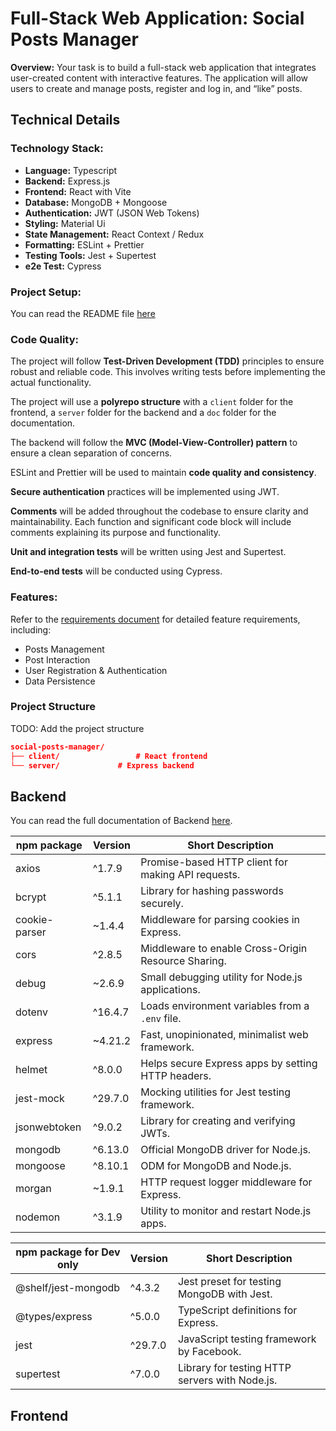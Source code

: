 # Full-Stack Web Application: Social Posts Manager

**Overview:**
Your task is to build a full-stack web application that integrates user-created content with interactive features. The application will allow users to create and manage posts, register and log in, and “like” posts.

## Technical Details

### Technology Stack:

- **Language:** Typescript
- **Backend:** Express.js
- **Frontend:** React with Vite
- **Database:** MongoDB + Mongoose
- **Authentication:** JWT (JSON Web Tokens)
- **Styling:** Material Ui
- **State Management:** React Context / Redux
- **Formatting:** ESLint + Prettier
- **Testing Tools:** Jest + Supertest
- **e2e Test:** Cypress

### Project Setup:

You can read the README file [here](../README.md)

### Code Quality:

The project will follow **Test-Driven Development (TDD)** principles to ensure robust and reliable code. This involves writing tests before implementing the actual functionality.

The project will use a **polyrepo structure** with a `client` folder for the frontend, a `server` folder for the backend and a `doc` folder for the documentation.

The backend will follow the **MVC (Model-View-Controller) pattern** to ensure a clean separation of concerns.

ESLint and Prettier will be used to maintain **code quality and consistency**.

**Secure authentication** practices will be implemented using JWT.

**Comments** will be added throughout the codebase to ensure clarity and maintainability. Each function and significant code block will include comments explaining its purpose and functionality.

**Unit and integration tests** will be written using Jest and Supertest.

**End-to-end tests** will be conducted using Cypress.

### Features:

Refer to the [requirements document](../docs/requirements.md) for detailed feature requirements, including:

- Posts Management
- Post Interaction
- User Registration & Authentication
- Data Persistence

### Project Structure

TODO: Add the project structure

```json
social-posts-manager/
├── client/                 # React frontend
└── server/             # Express backend
```

## Backend

You can read the full documentation of Backend [here](./server.md).

| npm package   | Version | Short Description                                   |
| ------------- | ------- | --------------------------------------------------- |
| axios         | ^1.7.9  | Promise-based HTTP client for making API requests.  |
| bcrypt        | ^5.1.1  | Library for hashing passwords securely.             |
| cookie-parser | ~1.4.4  | Middleware for parsing cookies in Express.          |
| cors          | ^2.8.5  | Middleware to enable Cross-Origin Resource Sharing. |
| debug         | ~2.6.9  | Small debugging utility for Node.js applications.   |
| dotenv        | ^16.4.7 | Loads environment variables from a `.env` file.     |
| express       | ~4.21.2 | Fast, unopinionated, minimalist web framework.      |
| helmet        | ^8.0.0  | Helps secure Express apps by setting HTTP headers.  |
| jest-mock     | ^29.7.0 | Mocking utilities for Jest testing framework.       |
| jsonwebtoken  | ^9.0.2  | Library for creating and verifying JWTs.            |
| mongodb       | ^6.13.0 | Official MongoDB driver for Node.js.                |
| mongoose      | ^8.10.1 | ODM for MongoDB and Node.js.                        |
| morgan        | ~1.9.1  | HTTP request logger middleware for Express.         |
| nodemon       | ^3.1.9  | Utility to monitor and restart Node.js apps.        |

| npm package for Dev only | Version | Short Description                              |
| ------------------------ | ------- | ---------------------------------------------- |
| @shelf/jest-mongodb      | ^4.3.2  | Jest preset for testing MongoDB with Jest.     |
| @types/express           | ^5.0.0  | TypeScript definitions for Express.            |
| jest                     | ^29.7.0 | JavaScript testing framework by Facebook.      |
| supertest                | ^7.0.0  | Library for testing HTTP servers with Node.js. |

## Frontend

